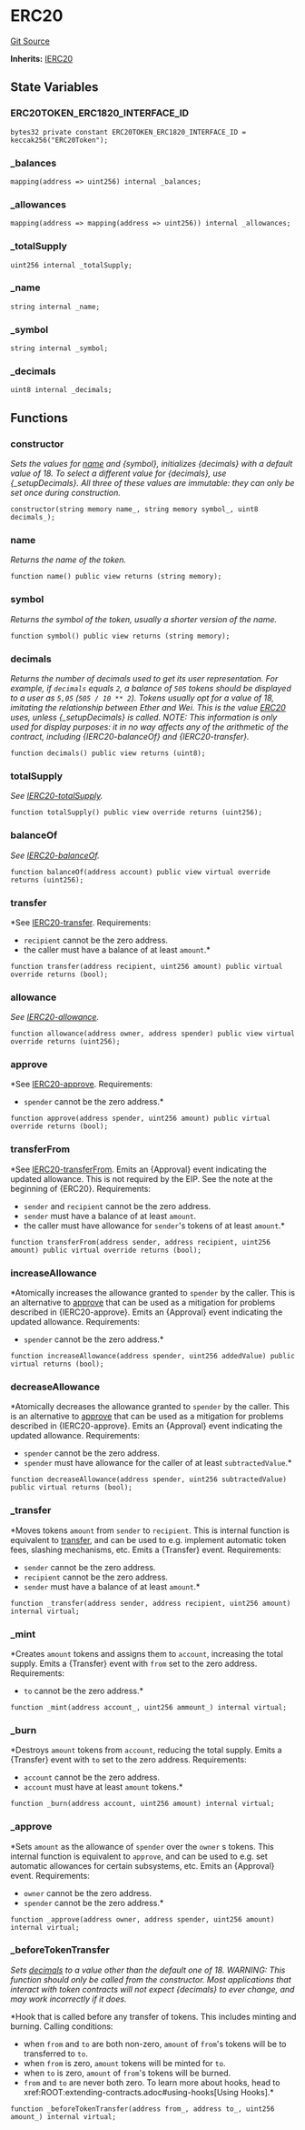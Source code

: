 # ERC20
[Git Source](https://github.com/KlimaDAO/klimadao-solidity/blob/b4fb0f4685d5fe4c80ffc162389dfe0abdfe9f39/src/protocol/tokens/regular/sKlimaToken.sol)

**Inherits:**
[IERC20](/src/protocol/pKLIMA/ExercisepKLIMA.sol/interface.IERC20.md)


## State Variables
### ERC20TOKEN_ERC1820_INTERFACE_ID

```solidity
bytes32 private constant ERC20TOKEN_ERC1820_INTERFACE_ID = keccak256("ERC20Token");
```


### _balances

```solidity
mapping(address => uint256) internal _balances;
```


### _allowances

```solidity
mapping(address => mapping(address => uint256)) internal _allowances;
```


### _totalSupply

```solidity
uint256 internal _totalSupply;
```


### _name

```solidity
string internal _name;
```


### _symbol

```solidity
string internal _symbol;
```


### _decimals

```solidity
uint8 internal _decimals;
```


## Functions
### constructor

*Sets the values for [name](/src/protocol/tokens/regular/sKlimaToken.sol/abstract.ERC20.md#name) and {symbol}, initializes {decimals} with
a default value of 18.
To select a different value for {decimals}, use {_setupDecimals}.
All three of these values are immutable: they can only be set once during
construction.*


```solidity
constructor(string memory name_, string memory symbol_, uint8 decimals_);
```

### name

*Returns the name of the token.*


```solidity
function name() public view returns (string memory);
```

### symbol

*Returns the symbol of the token, usually a shorter version of the
name.*


```solidity
function symbol() public view returns (string memory);
```

### decimals

*Returns the number of decimals used to get its user representation.
For example, if `decimals` equals `2`, a balance of `505` tokens should
be displayed to a user as `5,05` (`505 / 10 ** 2`).
Tokens usually opt for a value of 18, imitating the relationship between
Ether and Wei. This is the value [ERC20](/src/protocol/tokens/regular/sKlimaToken.sol/abstract.ERC20.md#erc20) uses, unless {_setupDecimals} is
called.
NOTE: This information is only used for _display_ purposes: it in
no way affects any of the arithmetic of the contract, including
{IERC20-balanceOf} and {IERC20-transfer}.*


```solidity
function decimals() public view returns (uint8);
```

### totalSupply

*See [IERC20-totalSupply](/src/protocol/tokens/regular/sKlimaToken_v2.sol/interface.IERC20.md#totalsupply).*


```solidity
function totalSupply() public view override returns (uint256);
```

### balanceOf

*See [IERC20-balanceOf](/src/protocol/tokens/regular/sKlimaToken.sol/contract.sKlima.md#balanceof).*


```solidity
function balanceOf(address account) public view virtual override returns (uint256);
```

### transfer

*See [IERC20-transfer](/src/protocol/tokens/regular/sKlimaToken.sol/contract.sKlima.md#transfer).
Requirements:
- `recipient` cannot be the zero address.
- the caller must have a balance of at least `amount`.*


```solidity
function transfer(address recipient, uint256 amount) public virtual override returns (bool);
```

### allowance

*See [IERC20-allowance](/src/protocol/tokens/regular/sKlimaToken.sol/contract.sKlima.md#allowance).*


```solidity
function allowance(address owner, address spender) public view virtual override returns (uint256);
```

### approve

*See [IERC20-approve](/src/protocol/tokens/regular/sKlimaToken.sol/contract.sKlima.md#approve).
Requirements:
- `spender` cannot be the zero address.*


```solidity
function approve(address spender, uint256 amount) public virtual override returns (bool);
```

### transferFrom

*See [IERC20-transferFrom](/src/protocol/tokens/regular/sKlimaToken.sol/contract.sKlima.md#transferfrom).
Emits an {Approval} event indicating the updated allowance. This is not
required by the EIP. See the note at the beginning of {ERC20}.
Requirements:
- `sender` and `recipient` cannot be the zero address.
- `sender` must have a balance of at least `amount`.
- the caller must have allowance for ``sender``'s tokens of at least
`amount`.*


```solidity
function transferFrom(address sender, address recipient, uint256 amount) public virtual override returns (bool);
```

### increaseAllowance

*Atomically increases the allowance granted to `spender` by the caller.
This is an alternative to [approve](/src/protocol/tokens/regular/sKlimaToken.sol/abstract.ERC20.md#approve) that can be used as a mitigation for
problems described in {IERC20-approve}.
Emits an {Approval} event indicating the updated allowance.
Requirements:
- `spender` cannot be the zero address.*


```solidity
function increaseAllowance(address spender, uint256 addedValue) public virtual returns (bool);
```

### decreaseAllowance

*Atomically decreases the allowance granted to `spender` by the caller.
This is an alternative to [approve](/src/protocol/tokens/regular/sKlimaToken.sol/abstract.ERC20.md#approve) that can be used as a mitigation for
problems described in {IERC20-approve}.
Emits an {Approval} event indicating the updated allowance.
Requirements:
- `spender` cannot be the zero address.
- `spender` must have allowance for the caller of at least
`subtractedValue`.*


```solidity
function decreaseAllowance(address spender, uint256 subtractedValue) public virtual returns (bool);
```

### _transfer

*Moves tokens `amount` from `sender` to `recipient`.
This is internal function is equivalent to [transfer](/src/protocol/tokens/regular/sKlimaToken.sol/abstract.ERC20.md#transfer), and can be used to
e.g. implement automatic token fees, slashing mechanisms, etc.
Emits a {Transfer} event.
Requirements:
- `sender` cannot be the zero address.
- `recipient` cannot be the zero address.
- `sender` must have a balance of at least `amount`.*


```solidity
function _transfer(address sender, address recipient, uint256 amount) internal virtual;
```

### _mint

*Creates `amount` tokens and assigns them to `account`, increasing
the total supply.
Emits a {Transfer} event with `from` set to the zero address.
Requirements:
- `to` cannot be the zero address.*


```solidity
function _mint(address account_, uint256 ammount_) internal virtual;
```

### _burn

*Destroys `amount` tokens from `account`, reducing the
total supply.
Emits a {Transfer} event with `to` set to the zero address.
Requirements:
- `account` cannot be the zero address.
- `account` must have at least `amount` tokens.*


```solidity
function _burn(address account, uint256 amount) internal virtual;
```

### _approve

*Sets `amount` as the allowance of `spender` over the `owner` s tokens.
This internal function is equivalent to `approve`, and can be used to
e.g. set automatic allowances for certain subsystems, etc.
Emits an {Approval} event.
Requirements:
- `owner` cannot be the zero address.
- `spender` cannot be the zero address.*


```solidity
function _approve(address owner, address spender, uint256 amount) internal virtual;
```

### _beforeTokenTransfer

*Sets [decimals](/src/protocol/tokens/regular/sKlimaToken.sol/abstract.ERC20.md#decimals) to a value other than the default one of 18.
WARNING: This function should only be called from the constructor. Most
applications that interact with token contracts will not expect
{decimals} to ever change, and may work incorrectly if it does.*

*Hook that is called before any transfer of tokens. This includes
minting and burning.
Calling conditions:
- when `from` and `to` are both non-zero, `amount` of ``from``'s tokens
will be to transferred to `to`.
- when `from` is zero, `amount` tokens will be minted for `to`.
- when `to` is zero, `amount` of ``from``'s tokens will be burned.
- `from` and `to` are never both zero.
To learn more about hooks, head to xref:ROOT:extending-contracts.adoc#using-hooks[Using Hooks].*


```solidity
function _beforeTokenTransfer(address from_, address to_, uint256 amount_) internal virtual;
```

